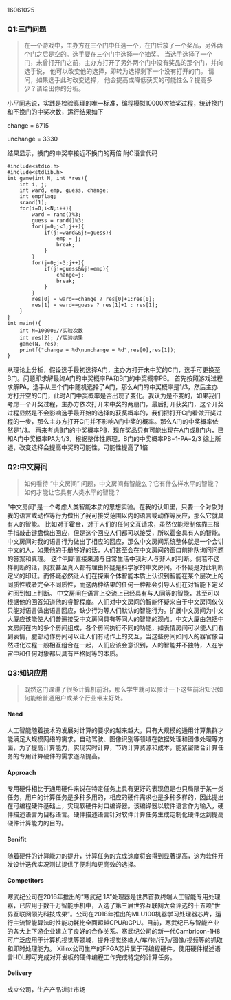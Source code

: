 16061025
### **Q1:三门问题**
>在一个游戏中，主办方在三个门中任选一个，在门后放了一个奖品，另外两个门之后是空的。选手要在三个门中选择一个抽奖。 当选手选择了一个门，未曾打开门之前，主办方打开了另外两个门中没有奖品的那个门，并向选手说， 他可以改变他的选择，即转为选择剩下一个没有打开的门。 请问，如果选手此时改变选择， 他会提高或降低获奖的可能性么？提高多少？请给出你的分析。

小平同志说，实践是检验真理的唯一标准，编程模拟10000次抽奖过程，统计换门和不换门的中奖次数，运行结果如下

change = 6715

unchange = 3330

结果显示，换门的中奖率接近不换门的两倍
附C语言代码
```
#include<stdio.h>
#include<stdlib.h>
int game(int N, int *res){
	int i, j;
	int ward, emp, guess, change;
	int empflag;
	srand(1);
	for(i=0;i<N;i++){
		ward = rand()%3;
		guess = rand()%3;
		for(j=0;j<3;j++){
			if(j!=ward&&j!=guess){
				emp = j;
				break;
			}
		}
		for(j=0;j<3;j++){
			if(j!=guess&&j!=emp){
				change=j;
				break;
			}
		}
		res[0] = ward==change ? res[0]+1:res[0];	
		res[1] = ward==guess ? res[1]+1 : res[1];	
	}
}
int main(){
	int N=10000;//实验次数 
	int res[2]; //实验结果 
	game(N, res); 
	printf("change = %d\nunchange = %d",res[0],res[1]);
}
```
从理论上分析，假设选手最初选择A门，主办方打开未中奖的C门，选手可更换至B门。问题即求解最终A门的中奖概率PA和B门的中奖概率PB。
首先按照游戏过程求解PA，选手从三个门中随机选择了A门，那么A门的中奖概率是1/3，然后主办方打开空的C门，此时A门中奖概率是否出现了变化。我认为是不变的，如果我们考虑一个开奖过程，主办方依次打开未中奖的两扇门，最后打开获奖门，这个开奖过程显然是不会影响选手最开始的选择的获奖概率的，我们把打开C门看做开奖过程的一步，那么主办方打开C门并不影响A门中奖的概率。那么A门的中奖概率依然是1/3。
再来考虑B门的中奖概率PB，现在奖品只有可能出现在A门或B门内，已知A门中奖概率PA为1/3，根据整体性原理，B门的中奖概率PB=1-PA=2/3
综上所述，改变选择会提高中奖的可能性，可能性提高了1倍
### **Q2:中文房间**
>如何看待 “中文房间” 问题，中文房间有智能么？它有什么样水平的智能？如何才能让它具有人类水平的智能？

"中文房间"是一个考虑人类智能本质的思想实验。在我的认知里，只要一个对象对我的语言或动作等行为做出了我可接受范围以内的语言或动作等反应，那么它就具有人的智能。
	比如对于霍金，对于人们的任何交互请求，虽然仅能限制依靠三根手指敲击键盘做出回应，但是这个回应人们都可以接受，所以霍金具有人的智能。
	中文房间对我的语言行为做出了相应的回应，那么中文房间系统整体就是一个会讲中文的人，如果他的手册够好的话，人们甚至会在中文房间的窗口前排队询问问题的答案和真理。
	这个判断直接来源与日常生活中我对人与非人的判断。倘若不这样判断的话，网友甚至真人都有理由怀疑是科学家的中文房间。不怀疑是对此判断定义的印证。而怀疑必然让人们在探索个体智能本质上认识到智能在某个层次上的同质性或者完全不同质性，而这两种结果的任何一种都会引导人们在对智能下定义时回到如上判断。
	中文房间在语言上交流上已经具有与人同等的智能，甚至可以根据他的回答知道他的睿智程度。人们对中文房间的智能怀疑来自于中文房间仅仅只能对语言做出语言回应，缺少行为等人们默认的智能行为。扩展中文房间为中文大厦应该能使人们普遍接受中文房间具有等同人的智能的观点。中文大厦由包括中文房间在内的多个房间组成，各个房间执行不同的功能，如表情房间可以使人们看到表情，腿部动作房间可以让人们有动作上的交互，当这些房间如同人的器官像自然进化过程一般相互组合在一起，人们应该会意识到，人的智能并不独特，人在宇宙中和任何对象都只具有严格同等的本质。
### **Q3:知识应用**
>既然这门课讲了很多计算机前沿，那么学生就可以预计一下这些前沿知识如何能给普通用户或某个行业带来好处。 

#### **Need** 
人工智能随着技术的发展对计算的要求的越来越大，只有大规模的通用计算集群才能满足大规模网络的需求。自动驾驶、图像识别等领域在数据处理和图像处理等方面，为了提高计算能力，实现实时计算，节约计算资源和成本，能紧密贴合计算任务的专用计算硬件的需求逐渐提高。
#### **Approach** 
专用硬件相比于通用硬件来说在特定任务上具有更好的表现但是也只局限于某一类任务，用户的计算任务是多种多用的，相应的硬件需求也是多种多样的，因此提出在可编程硬件基础上，实现软硬件对口编译器。该编译器以软件语言作为输入，硬件描述语言为目标语言。硬件描述语言针对软件计算任务生成定制化硬件达到提高硬件计算能力的目的。
#### **Benifit**
随着硬件的计算能力的提升，计算任务的完成速度将会得到显著提高，这为软件开发设计迭代实况测试提供了便利和更高效的选择。
#### **Competitors** 
寒武纪公司在2016年推出的“寒武纪 1A”处理器是世界首款终端人工智能专用处理器，已应用于数千万智能手机中，入选了第三届世界互联网大会评选的十五项“世界互联网领先科技成果”。公司在2018年推出的MLU100机器学习处理器芯片，运行主流智能算法时性能功耗比全面超越CPU和GPU。目前，寒武纪已与智能产业的各大上下游企业建立了良好的合作关系。寒武纪公司的新一代Cambricon-1H8可广泛应用于计算机视觉等领域，提升视觉终端人/车/物/行为/图像/视频等的抓取和即时处理能力。
	Xilinx公司生产的FPGA芯片属于可编程硬件，使用硬件描述语言HDL即可完成对开发板的硬件编程工作完成特定的计算任务。
#### **Delivery** 
成立公司，生产产品进驻市场
